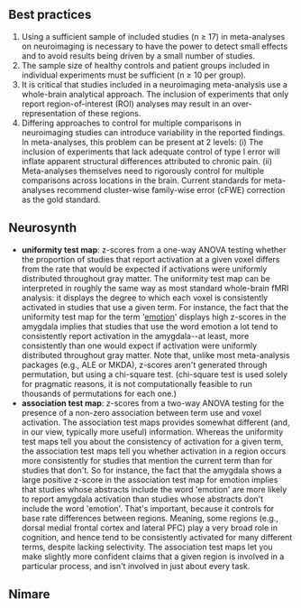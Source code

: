 ## Best practices
1. Using a sufficient sample of included studies (n ≥ 17) in meta-analyses on neuroimaging is necessary to have the power to detect small effects and to avoid results being driven by a small number of studies.
2. The sample size of healthy controls and patient groups included in individual experiments must be sufficient (n ≥ 10 per group).
3. It is critical that studies included in a neuroimaging meta-analysis use a whole-brain analytical approach. The inclusion of experiments that only report region-of-interest (ROI) analyses may result in an over-representation of these regions.
4. Differing approaches to control for multiple comparisons in neuroimaging studies can introduce variability in the reported findings. In meta-analyses, this problem can be present at 2 levels: (i) The inclusion of experiments that lack adequate control of type I error will inflate apparent structural differences attributed to chronic pain. (ii) Meta-analyses themselves need to rigorously control for multiple comparisons across locations in the brain. Current standards for meta-analyses recommend cluster-wise family-wise error (cFWE) correction as the gold standard.

## Neurosynth
* **uniformity test map**: z-scores from a one-way ANOVA testing whether the proportion of studies that report activation at a given voxel differs from the rate that would be expected if activations were uniformly distributed throughout gray matter. The uniformity test map can be interpreted in roughly the same way as most standard whole-brain fMRI analysis: it displays the degree to which each voxel is consistently activated in studies that use a given term. For instance, the fact that the uniformity test map for the term '[emotion](https://neurosynth.org/analyses/terms/emotion)' displays high z-scores in the amygdala implies that studies that use the word emotion a lot tend to consistently report activation in the amygdala--at least, more consistently than one would expect if activation were uniformly distributed throughout gray matter. Note that, unlike most meta-analysis packages (e.g., ALE or MKDA), z-scores aren't generated through permutation, but using a chi-square test. (chi-square test is used solely for pragmatic reasons, it is not computationally feasible to run thousands of permutations for each one.)
* **association test map**: z-scores from a two-way ANOVA testing for the presence of a non-zero association between term use and voxel activation. The association test maps provides somewhat different (and, in our view, typically more useful) information. Whereas the uniformity test maps tell you about the consistency of activation for a given term, the association test maps tell you whether activation in a region occurs more consistently for studies that mention the current term than for studies that don't. So for instance, the fact that the amygdala shows a large positive z-score in the association test map for emotion implies that studies whose abstracts include the word 'emotion' are more likely to report amygdala activation than studies whose abstracts don't include the word 'emotion'. That's important, because it controls for base rate differences between regions. Meaning, some regions (e.g., dorsal medial frontal cortex and lateral PFC) play a very broad role in cognition, and hence tend to be consistently activated for many different terms, despite lacking selectivity. The association test maps let you make slightly more confident claims that a given region is involved in a particular process, and isn't involved in just about every task.

## Nimare
